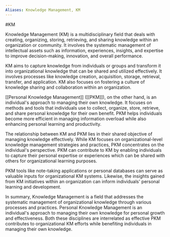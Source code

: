 ```yaml
---
Aliases: Knowledge Management, KM
---
```

#KM

Knowledge Management (KM) is a multidisciplinary field that deals with creating, organizing, storing, retrieving, and sharing knowledge within an organization or community. It involves the systematic management of intellectual assets such as information, experiences, insights, and expertise to improve decision-making, innovation, and overall performance.

KM aims to capture knowledge from individuals or groups and transform it into organizational knowledge that can be shared and utilized effectively. It involves processes like knowledge creation, acquisition, storage, retrieval, transfer, and application. KM also focuses on fostering a culture of knowledge sharing and collaboration within an organization.

[[Personal Knowledge Management]] ([[PKM]]), on the other hand, is an individual's approach to managing their own knowledge. It focuses on methods and tools that individuals use to collect, organize, store, retrieve, and share personal knowledge for their own benefit. PKM helps individuals become more efficient in managing information overload while also enhancing personal learning and productivity.

The relationship between KM and PKM lies in their shared objective of managing knowledge effectively. While KM focuses on organizational-level knowledge management strategies and practices, PKM concentrates on the individual's perspective. PKM can contribute to KM by enabling individuals to capture their personal expertise or experiences which can be shared with others for organizational learning purposes.

PKM tools like note-taking applications or personal databases can serve as valuable inputs for organizational KM systems. Likewise, the insights gained from KM initiatives within an organization can inform individuals' personal learning and development.

In summary, Knowledge Management is a field that addresses the systematic management of organizational knowledge through various processes and practices. Personal Knowledge Management is an individual's approach to managing their own knowledge for personal growth and effectiveness. Both these disciplines are interrelated as effective PKM contributes to organizational KM efforts while benefiting individuals in managing their own knowledge.